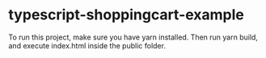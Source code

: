 # typescript-shoppingcart-example

To run this project, make sure you have yarn installed.
Then run yarn build, and execute index.html inside the public folder.
